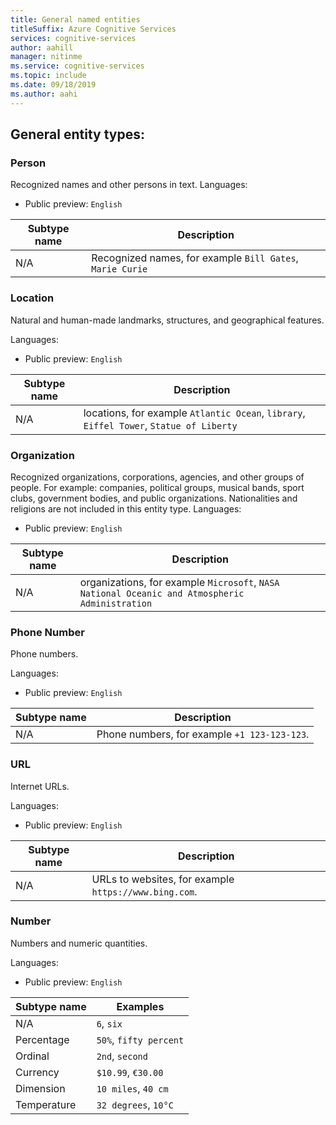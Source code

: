 ```yaml
---
title: General named entities
titleSuffix: Azure Cognitive Services
services: cognitive-services
author: aahill
manager: nitinme
ms.service: cognitive-services
ms.topic: include 
ms.date: 09/18/2019
ms.author: aahi
---
```


## General entity types:

### Person
Recognized names and other persons in text.
Languages:
* Public preview: `English`

| Subtype name | Description             |
|--------------|-------------------------|
| N/A          | Recognized names, for example `Bill Gates`, `Marie Curie` |

### Location

Natural and human-made landmarks, structures, and geographical features.

Languages:


* Public preview: `English`

| Subtype name | Description                                                                                      |
|--------------|--------------------------------------------------------------------------------------------------|
| N/A          | locations, for example `Atlantic Ocean`, `library`, `Eiffel Tower`, `Statue of Liberty` |

### Organization  

Recognized organizations, corporations, agencies, and other groups of people. For example: companies, political groups, musical bands, sport clubs, government bodies, and public organizations. Nationalities and religions are not included in this entity type. 
Languages: 

* Public preview: `English`

| Subtype name | Description                                                                                      |
|--------------|--------------------------------------------------------------------------------------------------|
| N/A          | organizations, for example `Microsoft`, `NASA` `National Oceanic and Atmospheric Administration` |

### Phone Number

Phone numbers. 

Languages:


* Public preview: `English`

| Subtype name | Description                                  |
|----------|----------------------------------------------|
| N/A         | Phone numbers, for example `+1 123-123-123`. |

### URL

Internet URLs.

Languages:


* Public preview: `English`

| Subtype name | Description                                           |
|----------|-------------------------------------------------------|
| N/A         | URLs to websites, for example `https://www.bing.com`. |

###  Number

Numbers and numeric quantities. 

Languages:


* Public preview: `English`

| Subtype name    | Examples                     |
|-------------|------------------------------|
| N/A         | `6`, `six`                   |
| Percentage  | `50%`, `fifty percent`       |
| Ordinal     | `2nd`, `second`              |
| Currency    | `$10.99`, `€30.00`           |
| Dimension   | `10 miles`, `40 cm`          |
| Temperature | `32 degrees`, `10°C`         |

